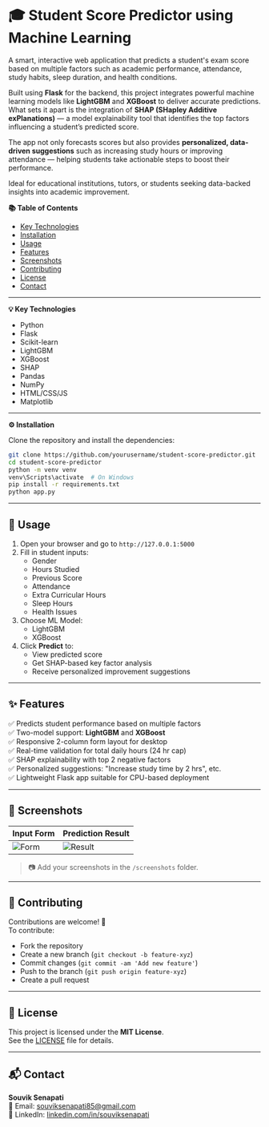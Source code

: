# 🎓 Student Score Predictor using Machine Learning

A smart, interactive web application that predicts a student's exam score based on multiple factors such as academic performance, attendance, study habits, sleep duration, and health conditions.

Built using **Flask** for the backend, this project integrates powerful machine learning models like **LightGBM** and **XGBoost** to deliver accurate predictions. What sets it apart is the integration of **SHAP (SHapley Additive exPlanations)** — a model explainability tool that identifies the top factors influencing a student’s predicted score.

The app not only forecasts scores but also provides **personalized, data-driven suggestions** such as increasing study hours or improving attendance — helping students take actionable steps to boost their performance.

Ideal for educational institutions, tutors, or students seeking data-backed insights into academic improvement.

**📚 Table of Contents**

- [Key Technologies](#key-technologies)
- [Installation](#installation)
- [Usage](#usage)
- [Features](#features)
- [Screenshots](#screenshots)
- [Contributing](#contributing)
- [License](#license)
- [Contact](#contact)

---

**💡 Key Technologies**

- Python  
- Flask  
- Scikit-learn  
- LightGBM  
- XGBoost  
- SHAP  
- Pandas  
- NumPy  
- HTML/CSS/JS  
- Matplotlib

---
 
**⚙️ Installation**

Clone the repository and install the dependencies:

```bash
git clone https://github.com/yourusername/student-score-predictor.git
cd student-score-predictor
python -m venv venv
venv\Scripts\activate  # On Windows
pip install -r requirements.txt
python app.py
```
---

## 🚀 Usage

1. Open your browser and go to `http://127.0.0.1:5000`
2. Fill in student inputs:
   - Gender
   - Hours Studied
   - Previous Score
   - Attendance
   - Extra Curricular Hours
   - Sleep Hours
   - Health Issues
3. Choose ML Model:
   - LightGBM
   - XGBoost
4. Click **Predict** to:
   - View predicted score
   - Get SHAP-based key factor analysis
   - Receive personalized improvement suggestions

---

## ✨ Features

✅ Predicts student performance based on multiple factors  
✅ Two-model support: **LightGBM** and **XGBoost**  
✅ Responsive 2-column form layout for desktop  
✅ Real-time validation for total daily hours (24 hr cap)  
✅ SHAP explainability with top 2 negative factors  
✅ Personalized suggestions: "Increase study time by 2 hrs", etc.  
✅ Lightweight Flask app suitable for CPU-based deployment 

---

## 📸 Screenshots

| Input Form | Prediction Result |
|------------|-------------------|
| ![Form](screenshots/form.png) | ![Result](screenshots/result.png) |

> 📷 Add your screenshots in the `/screenshots` folder.

---

## 🤝 Contributing

Contributions are welcome! 🚀  
To contribute:

- Fork the repository  
- Create a new branch (`git checkout -b feature-xyz`)  
- Commit changes (`git commit -am 'Add new feature'`)  
- Push to the branch (`git push origin feature-xyz`)  
- Create a pull request  

---

## 📄 License

This project is licensed under the **MIT License**.  
See the [LICENSE](LICENSE) file for details.

---

## 📬 Contact

**Souvik Senapati**  
📧 Email: souviksenapati85@gmail.com  
🔗 LinkedIn: [linkedin.com/in/souviksenapati](https://linkedin.com/in/souviksenapati)


